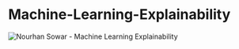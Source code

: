 # Machine-Learning-Explainability

![Nourhan Sowar - Machine Learning Explainability](https://user-images.githubusercontent.com/48545560/145728320-7098ad41-60ae-4cb4-8ae9-cbd710bfd996.png)
